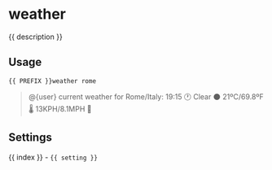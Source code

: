 # weather

<script setup>
import { PREFIX } from "../../helpers/constants.js"
import { settings as s } from "../../settings/weather.js"
const { description, ...settings } = s
</script>

{{ description }}

## Usage

`{{ PREFIX }}weather rome`

> @{user} current weather for Rome/Italy: 19:15 🕐 Clear 🌑 21ºC/69.8ºF 🌡 13KPH/8.1MPH 💨 

## Settings
<div v-for="(setting, index) in settings">
{{ index }} - <code>{{ setting }}</code>
</div>
